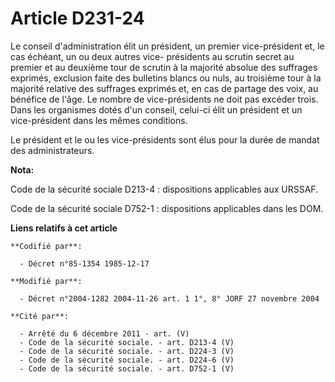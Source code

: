 # Article D231-24

Le conseil d'administration élit un président, un premier vice-président et, le cas échéant, un ou deux autres vice-
présidents au scrutin secret au premier et au deuxième tour de scrutin à la majorité absolue des suffrages exprimés,
exclusion faite des bulletins blancs ou nuls, au troisième tour à la majorité relative des suffrages exprimés et, en cas de
partage des voix, au bénéfice de l'âge. Le nombre de vice-présidents ne doit pas excéder trois. Dans les organismes dotés
d'un conseil, celui-ci élit un président et un vice-président dans les mêmes conditions.

Le président et le ou les vice-présidents sont élus pour la durée de mandat des administrateurs.

**Nota:**

Code de la sécurité sociale D213-4 : dispositions applicables aux URSSAF. 

Code de la sécurité sociale D752-1 : dispositions applicables dans les DOM.

**Liens relatifs à cet article**

	**Codifié par**:

	  - Décret n°85-1354 1985-12-17

	**Modifié par**:

	  - Décret n°2004-1282 2004-11-26 art. 1 1°, 8° JORF 27 novembre 2004

	**Cité par**:

	  - Arrêté du 6 décembre 2011 - art. (V)
	  - Code de la sécurité sociale. - art. D213-4 (V)
	  - Code de la sécurité sociale. - art. D224-3 (V)
	  - Code de la sécurité sociale. - art. D224-6 (V)
	  - Code de la sécurité sociale. - art. D752-1 (V)
